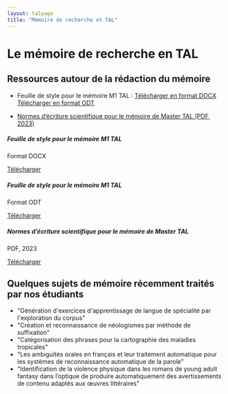 ```yaml
---
layout: talpage
title: "Mémoire de recherche et TAL"
---
```


# Le mémoire de recherche en TAL

## Ressources autour de la rédaction du mémoire

- Feuille de style pour le mémoire M1 TAL : 
<a class="btn btn-outline-primary mt-5 mx-5 w-25 font-weight-bold" href="/assets/fichiers/Feuille-de-style-memoire-TAL.docx" target="_blank">Télécharger en format DOCX</a>
<a class="btn btn-outline-success mt-5 mx-5 w-25 font-weight-bold" href="/assets/fichiers/Feuille-de-style-memoire-TAL.odt" target="_blank">Télécharger en format ODT</a>

- <a href="/assets/fichiers/Normes-memoire-2023.pdf" target="_blank">Normes d’écriture scientifique pour le mémoire de Master TAL (PDF, 2023)</a>
<div class="card-group">

<div class="card">
  <div class="card-body">
    <h5 class="card-title">Feuille de style pour le mémoire M1 TAL</h5>
    <p class="card-text">Format DOCX</p>
    <a class="btn btn-primary" href="/assets/fichiers/Feuille-de-style-memoire-TAL.docx" target="_blank">Télécharger</a>
  </div>
</div>

<div class="card">
  <div class="card-body">
    <h5 class="card-title">Feuille de style pour le mémoire M1 TAL</h5>
    <p class="card-text">Format ODT</p>
    <a class="btn btn-success" href="/assets/fichiers/Feuille-de-style-memoire-TAL.odt" target="_blank">Télécharger</a>
  </div>
</div>

<div class="card">
  <div class="card-body">
    <h5 class="card-title">Normes d’écriture scientifique pour le mémoire de Master TAL</h5>
    <p class="card-text">PDF, 2023</p>
    <a class="btn btn-warning" href="/assets/fichiers/Normes-memoire-2023.pdf" target="_blank">Télécharger</a>
  </div>
</div>

</div>


## Quelques sujets de mémoire récemment traités par nos étudiants

<ul class="list-group w-100">
		<li class="list-group-item">"Génération d'exercices d'apprentissage de langue de spécialité par l'exploration du corpus"</li>
		<li class="list-group-item">"Création et reconnaissance de néologismes par méthode de suffixation"</li>
		    <li class="list-group-item">"Catégorisation des phrases pour la cartographie des maladies tropicales"</li>
		    <li class="list-group-item">"Les ambiguïtés orales en français et leur traitement automatique pour les systèmes de reconnaissance automatique de la parole"</li>
		    <li class="list-group-item">"Identification de la violence 
physique dans les romans de young adult fantasy dans l’optique de 
produire automatiquement des avertissements de contenu adaptés aux 
œuvres littéraires"</li>

</ul>
